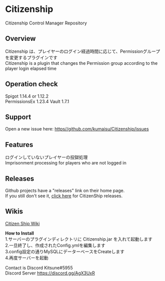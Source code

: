 # Citizenship
Citizenship Control Manager Repository  

## Overview  
  
Citizenship は、プレイヤーのログイン経過時間に応じて、Permissionグループを変更するプラグインです  
Citizenship is a plugin that changes the Permission group according to the player login elapsed time  
  
## Operation check  
Spigot 1.14.4 or 1.12.2  
PermissionsEx 1.23.4 
Vault 1.7.1 
  
## Support  
Open a new issue here: [https//github.com/kumaisu/Citizenship/issues](https://github.com/kumaisu/Citizenship/issues)  
  
## Features  
ログインしていないプレイヤーの投獄処理  
Imprisonment processing for players who are not logged in  
  
## Releases  
Github projects have a "releases" link on their home page.  
If you still don't see it, [click here](https://github.com/kumaisu/Citizenship/releases) for CitizenShip releases.  
  
## Wikis  
[Citizen Ship Wiki](https://github.com/kumaisu/Citizenship/wiki)  
  
**How to Install**  
1.サーバーのプラグインディレクトリに Citizenship.jar を入れて起動します  
2.一旦終了し、作成されたConfig.ymlを編集します  
3.config設定の通りMySQLにデーターベースをCreateします  
4.再度サーバーを起動  
  
Contact is Discord Kitsune#5955  
Discord Server https://discord.gg/AgX3UxR  
